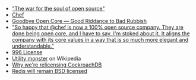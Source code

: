 - ["The war for the soul of open source"](https://conferences.oreilly.com/oscon/oscon-or/public/schedule/detail/76657)
- [Chef](https://www.chef.io)
- [Goodbye Open Core — Good Riddance to Bad Rubbish](https://medium.com/@adamhjk/goodbye-open-core-good-riddance-to-bad-rubbish-ae3355316494)
- ["So happy that @chef is now a 100% open source company. They are done being open core, and I have to say, I'm stoked about it. It aligns the company with its core values in a way that is so much more elegant and understandable."](https://twitter.com/adamhjk/status/1113054901133873155)
- [996 License](https://boingboing.net/2019/04/04/bytedance-alibaba.html)
- [Utility monster](https://en.wikipedia.org/wiki/Utility_monster) on Wikipedia
- [Why we're relicensing CockroachDB](https://changelog.com/news/why-were-relicensing-cockroachdb-EOaR)
- [Redis will remain BSD licensed](https://changelog.com/news/redis-will-remain-bsd-licensed-Womo)
